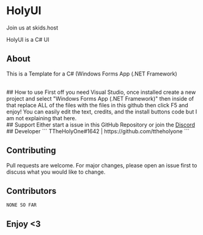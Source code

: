 # HolyUI
Join us at skids.host

HolyUI is a C# UI
<br/>
## About
This is a Template for a C# (Windows Forms App (.NET Framework)

<br/>
## How to use
First off you need Visual Studio, once installed create a new project and select "Windows Forms App (.NET Framework)" then inside of that replace ALL of the files with the files in this github then click F5 and enjoy! You can easily edit the text, credits, and the install buttons code but I am not explaining that here.
<br/>
## Support
Either start a issue in this GitHub Repository or join the <a href="https://discord.gg/JpNPAKfxS9">Discord</a>
<br/>
## Developer
```
TTheHolyOne#1642 | https://github.com/ttheholyone
```

<br/>

## Contributing
Pull requests are welcome. For major changes, please open an issue first to discuss what you would like to change.
<br/>

## Contributors
```
NONE SO FAR
```


## Enjoy <3
